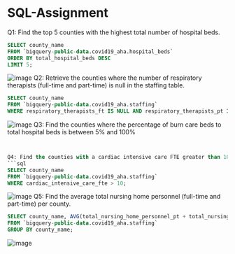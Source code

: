 # SQL-Assignment

Q1: Find the top 5 counties with the highest total number of hospital beds.
```sql
SELECT county_name
FROM `bigquery-public-data.covid19_aha.hospital_beds`
ORDER BY total_hospital_beds DESC
LIMIT 5;
```
![image](https://github.com/Varad2408/SQL-Assignment/assets/152723954/a0cabffe-5c2a-4bd3-b3af-1d39c38f2757)
Q2: Retrieve the counties where the number of respiratory therapists (full-time and part-time) is null in the staffing table.
```sql
SELECT county_name
FROM `bigquery-public-data.covid19_aha.staffing`
WHERE respiratory_therapists_ft IS NULL AND respiratory_therapists_pt IS NULL;
```
![image](https://github.com/Varad2408/SQL-Assignment/assets/152723954/4d1828ec-f7fa-41a8-b54c-cc4fe38e1620)
Q3: Find the counties where the percentage of burn care beds to total hospital beds is between 5% and 100%  
```sql


Q4: Find the counties with a cardiac intensive care FTE greater than 10 in the staffing table.
```sql
SELECT county_name
FROM `bigquery-public-data.covid19_aha.staffing`
WHERE cardiac_intensive_care_fte > 10;
```
![image](https://github.com/Varad2408/SQL-Assignment/assets/152723954/60424285-4645-4741-b3a9-854ed3b9dc72)
Q5: Find the average total nursing home personnel (full-time and part-time) per county.
```sql
SELECT county_name, AVG(total_nursing_home_personnel_pt + total_nursing_home_personnel_ft) AS avg_personnel
FROM `bigquery-public-data.covid19_aha.staffing`
GROUP BY county_name;
```
![image](https://github.com/Varad2408/SQL-Assignment/assets/152723954/46f578f8-34f9-48c0-8d17-248c57029769)




